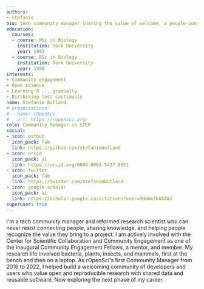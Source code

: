 ```yaml
---
authors:
- stefanie
bio: tech community manager sharing the value of welcome, a people-connector, knowledge-sharer, scientist
education:
  courses:
  - course: MSc in Biology
    institution: York University
    year: 1993
  - course: BSc in Biology
    institution: York University
    year: 1990
interests:
- Community engagement
- Open science
- Learning R ... gradually
- Dirtbiking less cautiously
name: Stefanie Butland
# organizations:
# - name: rOpenSci
#   url: https://ropensci.org/
role: Community Manager in STEM
social:
- icon: github
  icon_pack: fab
  link: https://github.com/stefaniebutland
- icon: orcid
  icon_pack: ai
  link: https://orcid.org/0000-0002-5427-8951
- icon: twitter
  icon_pack: fab
  link: https://twitter.com/stefaniebutland
- icon: google-scholar
  icon_pack: ai
  link: https://scholar.google.ca/citations?user=9HnWx2kAAAAJ
superuser: true
---
```


I'm a tech community manager and reformed research scientist who can never resist connecting people, sharing knowledge, and helping people recognize the value they bring to a project. I am actively involved with the Center for Scientific Collaboration and Community Engagement as one of the inaugural Community Engagement Fellows, a mentor, and member. My research life involved bacteria, plants, insects, and mammals, first at the bench and then on a laptop. As rOpenSci's first Community Manager from 2016 to 2022, I helped build a welcoming community of developers and users who value open and reproducible research with shared data and reusable software. Now exploring the next phase of my career.
